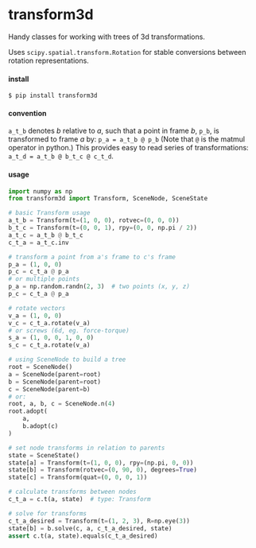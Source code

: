 # transform3d

Handy classes for working with trees of 3d transformations.

Uses `scipy.spatial.transform.Rotation` for stable conversions between rotation representations.

#### install

```
$ pip install transform3d
```

#### convention
`a_t_b` denotes *b* relative to *a*, such that a point 
in frame *b*, `p_b`, is transformed to frame *a* by: `p_a = a_t_b @ p_b`
(Note that `@` is the matmul operator in python.)
This provides easy to read series of transformations: 
`a_t_d = a_t_b @ b_t_c @ c_t_d`.

#### usage
```python
import numpy as np
from transform3d import Transform, SceneNode, SceneState

# basic Transform usage
a_t_b = Transform(t=(1, 0, 0), rotvec=(0, 0, 0))
b_t_c = Transform(t=(0, 0, 1), rpy=(0, 0, np.pi / 2))
a_t_c = a_t_b @ b_t_c
c_t_a = a_t_c.inv

# transform a point from a's frame to c's frame
p_a = (1, 0, 0)
p_c = c_t_a @ p_a
# or multiple points
p_a = np.random.randn(2, 3)  # two points (x, y, z)
p_c = c_t_a @ p_a

# rotate vectors
v_a = (1, 0, 0)
v_c = c_t_a.rotate(v_a)
# or screws (6d, eg. force-torque)
s_a = (1, 0, 0, 1, 0, 0)
s_c = c_t_a.rotate(v_a)

# using SceneNode to build a tree
root = SceneNode()
a = SceneNode(parent=root)
b = SceneNode(parent=root)
c = SceneNode(parent=b)
# or:
root, a, b, c = SceneNode.n(4)
root.adopt(
    a,
    b.adopt(c)
)

# set node transforms in relation to parents
state = SceneState()
state[a] = Transform(t=(1, 0, 0), rpy=(np.pi, 0, 0))
state[b] = Transform(rotvec=(0, 90, 0), degrees=True)
state[c] = Transform(quat=(0, 0, 0, 1))

# calculate transforms between nodes
c_t_a = c.t(a, state)  # type: Transform

# solve for transforms
c_t_a_desired = Transform(t=(1, 2, 3), R=np.eye(3))
state[b] = b.solve(c, a, c_t_a_desired, state)
assert c.t(a, state).equals(c_t_a_desired)
```

